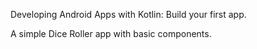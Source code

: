 Developing Android Apps with Kotlin: Build your first app.

A simple Dice Roller app with basic components.
